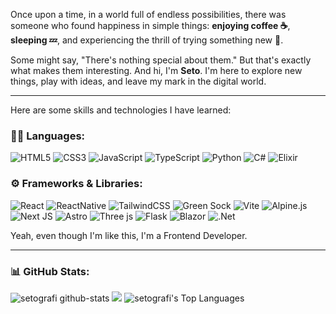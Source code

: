 Once upon a time, in a world full of endless possibilities, there was someone who found happiness in simple things: **enjoying coffee ☕**, **sleeping 💤**, and experiencing the thrill of trying something new 🌱.

Some might say, "There's nothing special about them." But that's exactly what makes them interesting. And hi, I'm **Seto**. I'm here to explore new things, play with ideas, and leave my mark in the digital world.

---

Here are some skills and technologies I have learned:

### 🧑‍💻 Languages:

![HTML5](https://img.shields.io/badge/html5-%23E34F26.svg?style=for-the-badge&logo=html5&logoColor=white) ![CSS3](https://img.shields.io/badge/css3-%231572B6.svg?style=for-the-badge&logo=css3&logoColor=white) ![JavaScript](https://img.shields.io/badge/JavaScript-F7DF1E?style=for-the-badge&logo=JavaScript&logoColor=white) ![TypeScript](https://img.shields.io/badge/typescript-%23007ACC.svg?style=for-the-badge&logo=typescript&logoColor=white) ![Python](https://img.shields.io/badge/python-3670A0?style=for-the-badge&logo=python&logoColor=ffdd54) ![C#](https://img.shields.io/badge/c%23-%23239120.svg?style=for-the-badge&logo=csharp&logoColor=white) ![Elixir](https://img.shields.io/badge/elixir-%234B275F.svg?style=for-the-badge&logo=elixir&logoColor=white)

### ⚙️ Frameworks & Libraries:

![React](https://img.shields.io/badge/React-20232A?style=for-the-badge&logo=react&logoColor=61DAFB) ![ReactNative](https://img.shields.io/badge/React_Native-20232A?style=for-the-badge&logo=react&logoColor=61DAFB) ![TailwindCSS](https://img.shields.io/badge/Tailwind_CSS-38B2AC?style=for-the-badge&logo=tailwind-css&logoColor=white) ![Green Sock](https://img.shields.io/badge/green%20sock-88CE02?style=for-the-badge&logo=greensock&logoColor=white) ![Vite](https://img.shields.io/badge/vite-%23646CFF.svg?style=for-the-badge&logo=vite&logoColor=white) ![Alpine.js](https://img.shields.io/badge/alpinejs-white.svg?style=for-the-badge&logo=alpinedotjs&logoColor=%238BC0D0) ![Next JS](https://img.shields.io/badge/Next-black?style=for-the-badge&logo=next.js&logoColor=white) ![Astro](https://img.shields.io/badge/astro-%232C2052.svg?style=for-the-badge&logo=astro&logoColor=white) ![Three js](https://img.shields.io/badge/threejs-black?style=for-the-badge&logo=three.js&logoColor=white) ![Flask](https://img.shields.io/badge/flask-%23000.svg?style=for-the-badge&logo=flask&logoColor=white) ![Blazor](https://img.shields.io/badge/blazor-%235C2D91.svg?style=for-the-badge&logo=blazor&logoColor=white) ![.Net](https://img.shields.io/badge/.NET-5C2D91?style=for-the-badge&logo=.net&logoColor=white)

Yeah, even though I'm like this, I'm a Frontend Developer.

---

### 📊 GitHub Stats:

![setografi github-stats](https://stats.dooboo.io/api/github-stats?login=setografi)
![](https://github-readme-streak-stats.herokuapp.com/?user=setografi&theme=graywhite&hide_border=false)
![setografi's Top Languages](https://github-readme-stats.vercel.app/api/top-langs/?username=setografi&theme=react&show_icons=true&hide_border=false&layout=compact)
<!-- ![](https://github-readme-stats.vercel.app/api?username=setografi&theme=graywhite&hide_border=false&include_all_commits=false&count_private=false)<br/> -->
